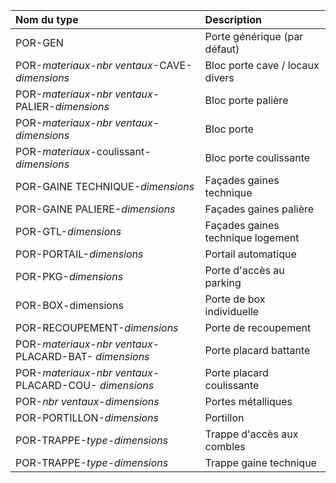 **Nom du type**|**Description**
:--- | :---
POR-GEN|Porte générique (par défaut)
POR-_materiaux_-_nbr ventaux_-CAVE-_dimensions_|Bloc porte cave / locaux divers
POR-_materiaux_-_nbr ventaux_-PALIER-_dimensions_|Bloc porte palière
POR-_materiaux_-_nbr ventaux_-_dimensions_|Bloc porte
POR-_materiaux_-coulissant-_dimensions_|Bloc porte coulissante
POR-GAINE   TECHNIQUE-_dimensions_|Façades gaines technique
POR-GAINE  PALIERE-_dimensions_|Façades gaines palière
POR-GTL-_dimensions_|Façades gaines technique logement
POR-PORTAIL-_dimensions_|Portail automatique
POR-PKG-_dimensions_|Porte d'accès au parking
POR-BOX-dimensions|Porte de box individuelle
POR-RECOUPEMENT-_dimensions_|Porte de recoupement
POR-_materiaux_-_nbr ventaux_-PLACARD-BAT- _dimensions_|Porte placard battante
POR-_materiaux_-_nbr ventaux_-PLACARD-COU- _dimensions_|Porte placard coulissante
POR-_nbr ventaux_-_dimensions_|Portes métalliques
POR-PORTILLON-_dimensions_|Portillon
POR-TRAPPE-_type_-_dimensions_|Trappe  d'accès aux combles
POR-TRAPPE-_type_-_dimensions_|Trappe gaine technique
